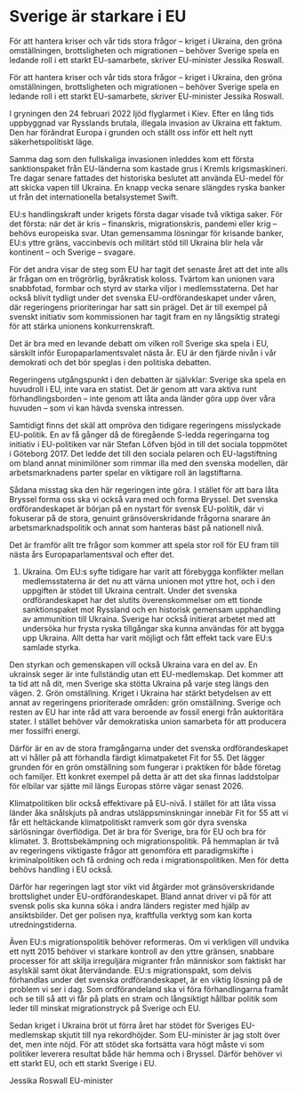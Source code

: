 # Sverige är starkare i EU

För att hantera kriser och vår tids stora frågor – kriget i Ukraina, den gröna omställningen, brottsligheten och migrationen – behöver Sverige spela en ledande roll i ett starkt EU-samarbete, skriver EU-minister Jessika Roswall.

För att hantera kriser och vår tids stora frågor – kriget i Ukraina, den gröna omställningen, brottsligheten och migrationen – behöver Sverige spela en ledande roll i ett starkt EU-samarbete, skriver EU-minister Jessika Roswall.

I gryningen den 24 februari 2022 ljöd flyglarmet i Kiev. Efter en lång tids uppbyggnad var Rysslands brutala, illegala invasion av Ukraina ett faktum. Den har förändrat Europa i grunden och ställt oss inför ett helt nytt säkerhetspolitiskt läge.

Samma dag som den fullskaliga invasionen inleddes kom ett första sanktionspaket från EU-länderna som kastade grus i Kremls krigsmaskineri. Tre dagar senare fattades det historiska beslutet att använda EU-medel för att skicka vapen till Ukraina. En knapp vecka senare slängdes ryska banker ut från det internationella betalsystemet Swift.

EU:s handlingskraft under krigets första dagar visade två viktiga saker. För det första: när det är kris – finanskris, migrationskris, pandemi eller krig – behövs europeiska svar. Utan gemensamma lösningar för krisande banker, EU:s yttre gräns, vaccinbevis och militärt stöd till Ukraina blir hela vår kontinent – och Sverige – svagare.

För det andra visar de steg som EU har tagit det senaste året att det inte alls är frågan om en trögrörlig, byråkratisk koloss. Tvärtom kan unionen vara snabbfotad, formbar och styrd av starka viljor i medlemsstaterna. Det har också blivit tydligt under det svenska EU-ordförandeskapet under våren, där regeringens prioriteringar har satt sin prägel. Det är till exempel på svenskt initiativ som kommissionen har tagit fram en ny långsiktig strategi för att stärka unionens konkurrenskraft.

Det är bra med en levande debatt om vilken roll Sverige ska spela i EU, särskilt inför Europaparlamentsvalet nästa år. EU är den fjärde nivån i vår demokrati och det bör speglas i den politiska debatten.

Regeringens utgångspunkt i den debatten är självklar: Sverige ska spela en huvudroll i EU, inte vara en statist. Det är genom att vara aktiva runt förhandlingsborden – inte genom att låta anda länder göra upp över våra huvuden – som vi kan hävda svenska intressen.

Samtidigt finns det skäl att ompröva den tidigare regeringens misslyckade EU-politik. En av få gånger då de föregående S-ledda regeringarna tog initiativ i EU-politiken var när Stefan Löfven bjöd in till det sociala toppmötet i Göteborg 2017. Det ledde det till den sociala pelaren och EU-lagstiftning om bland annat minimilöner som rimmar illa med den svenska modellen, där arbetsmarknadens parter spelar en viktigare roll än lagstiftarna.

Sådana misstag ska den här regeringen inte göra. I stället för att bara låta Bryssel forma oss ska vi också vara med och forma Bryssel. Det svenska ordförandeskapet är början på en nystart för svensk EU-politik, där vi fokuserar på de stora, genuint gränsöverskridande frågorna snarare än arbetsmarknadspolitik och annat som hanteras bäst på nationell nivå.

Det är framför allt tre frågor som kommer att spela stor roll för EU fram till nästa års Europaparlamentsval och efter det.

1. Ukraina. Om EU:s syfte tidigare har varit att förebygga konflikter mellan medlemsstaterna är det nu att värna unionen mot yttre hot, och i den uppgiften är stödet till Ukraina centralt. Under det svenska ordförandeskapet har det slutits överenskommelser om ett tionde sanktionspaket mot Ryssland och en historisk gemensam upphandling av ammunition till Ukraina. Sverige har också initierat arbetet med att undersöka hur frysta ryska tillgångar ska kunna användas för att bygga upp Ukraina. Allt detta har varit möjligt och fått effekt tack vare EU:s samlade styrka.

Den styrkan och gemenskapen vill också Ukraina vara en del av. En ukrainsk seger är inte fullständig utan ett EU-medlemskap. Det kommer att ta tid att nå dit, men Sverige ska stötta Ukraina på varje steg längs den vägen.
2. Grön omställning. Kriget i Ukraina har stärkt betydelsen av ett annat av regeringens prioriterade områden: grön omställning. Sverige och resten av EU har inte råd att vara beroende av fossil energi från auktoritära stater. I stället behöver vår demokratiska union samarbeta för att producera mer fossilfri energi.

Därför är en av de stora framgångarna under det svenska ordförandeskapet att vi håller på att förhandla färdigt klimatpaketet Fit for 55. Det lägger grunden för en grön omställning som fungerar i praktiken för både företag och familjer. Ett konkret exempel på detta är att det ska finnas laddstolpar för elbilar var sjätte mil längs Europas större vägar senast 2026.

Klimatpolitiken blir också effektivare på EU-nivå. I stället för att låta vissa länder åka snålskjuts på andras utsläppsminskningar innebär Fit for 55 att vi får ett heltäckande klimatpolitiskt ramverk som gör dyra svenska särlösningar överflödiga. Det är bra för Sverige, bra för EU och bra för klimatet.
3. Brottsbekämpning och migrationspolitik. På hemmaplan är två av regeringens viktigaste frågor att genomföra ett paradigmskifte i kriminalpolitiken och få ordning och reda i migrationspolitiken. Men för detta behövs handling i EU också.

Därför har regeringen lagt stor vikt vid åtgärder mot gränsöverskridande brottslighet under EU-ordförandeskapet. Bland annat driver vi på för att svensk polis ska kunna söka i andra länders register med hjälp av ansiktsbilder. Det ger polisen nya, kraftfulla verktyg som kan korta utredningstiderna.

Även EU:s migrationspolitik behöver reformeras. Om vi verkligen vill undvika ett nytt 2015 behöver vi starkare kontroll av den yttre gränsen, snabbare processer för att skilja irreguljära migranter från människor som faktiskt har asylskäl samt ökat återvändande. EU:s migrationspakt, som delvis förhandlas under det svenska ordförandeskapet, är en viktig lösning på de problem vi ser i dag. Som ordförandeland ska vi föra förhandlingarna framåt och se till så att vi får på plats en stram och långsiktigt hållbar politik som leder till minskat migrationstryck på Sverige och EU.

Sedan kriget i Ukraina bröt ut förra året har stödet för Sveriges EU-medlemskap skjutit till nya rekordhöjder. Som EU-minister är jag stolt över det, men inte nöjd. För att stödet ska fortsätta vara högt måste vi som politiker leverera resultat både här hemma och i Bryssel. Därför behöver vi ett starkt EU, och ett starkt Sverige i EU.

Jessika Roswall
EU-minister

